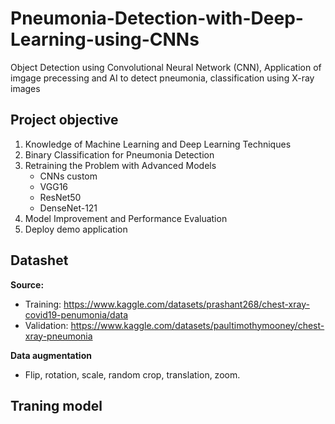 # Pneumonia-Detection-with-Deep-Learning-using-CNNs
Object Detection using Convolutional Neural Network (CNN), Application of imgage precessing and AI to detect pneumonia, classification using X-ray images
## Project objective
1. Knowledge of Machine Learning and Deep Learning Techniques
2. Binary Classification for Pneumonia Detection
3. Retraining the Problem with Advanced Models
   - CNNs custom
   - VGG16
   - ResNet50
   - DenseNet-121
4. Model Improvement and Performance Evaluation
5. Deploy demo application

## Datashet 
**Source:** 
- Training: https://www.kaggle.com/datasets/prashant268/chest-xray-covid19-penumonia/data​
- Validation: https://www.kaggle.com/datasets/paultimothymooney/chest-xray-pneumonia​

**Data augmentation**
- Flip, rotation, scale, random crop, translation, zoom.

## Traning model
